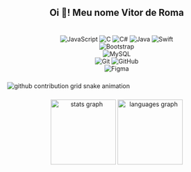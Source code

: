 <h2 align="center">Oi 👋! Meu nome Vitor de Roma</h2>

###

<br clear="both">

<div align="center">
  <img src="https://img.shields.io/badge/javascript-%23323330.svg?style=for-the-badge&amp;logo=javascript&amp;logoColor=%23F7DF1E" alt="JavaScript">
  <img src="https://img.shields.io/badge/c-%2300599C.svg?style=for-the-badge&amp;logo=c&amp;logoColor=white" alt="C">
  <img src="https://img.shields.io/badge/c%23-%23239120.svg?style=for-the-badge&amp;logo=csharp&amp;logoColor=white" alt="C#">
  <img src="https://img.shields.io/badge/java-%23ED8B00.svg?style=for-the-badge&amp;logo=openjdk&amp;logoColor=white" alt="Java">
  <img src="https://img.shields.io/badge/swift-F54A2A?style=for-the-badge&amp;logo=swift&amp;logoColor=white" alt="Swift">
  <br>
  <img src="https://img.shields.io/badge/bootstrap-%238511FA.svg?style=for-the-badge&amp;logo=bootstrap&amp;logoColor=white" alt="Bootstrap">
  <br>
  <img src="https://img.shields.io/badge/mysql-4479A1.svg?style=for-the-badge&amp;logo=mysql&amp;logoColor=white" alt="MySQL">
  <br>
  <img src="https://img.shields.io/badge/git-%23F05033.svg?style=for-the-badge&amp;logo=git&amp;logoColor=white" alt="Git">
  <img src="https://img.shields.io/badge/github-%23121011.svg?style=for-the-badge&amp;logo=github&amp;logoColor=white" alt="GitHub">
  <br>
  <img src="https://img.shields.io/badge/figma-%23F24E1E.svg?style=for-the-badge&amp;logo=figma&amp;logoColor=white" alt="Figma">
</div>

###

<picture>
  <source media="(prefers-color-scheme: dark)" srcset="https://raw.githubusercontent.com/vitorRoma06/vitorRoma06/output/github-contribution-grid-snake-dark.svg">
  <source media="(prefers-color-scheme: light)" srcset="https://raw.githubusercontent.com/vitorRoma06/vitorRoma06/output/github-contribution-grid-snake.svg">
  <img alt="github contribution grid snake animation" src="https://raw.githubusercontent.com/vitorRoma06/vitorRoma06/output/github-contribution-grid-snake.svg">
</picture>

###

<div align="center">
  <img src="https://github-readme-stats.vercel.app/api?username=vitorRoma06&hide_title=false&hide_rank=false&show_icons=true&include_all_commits=true&count_private=true&disable_animations=false&theme=dracula&locale=en&hide_border=false" height="150" alt="stats graph"  />
  <img src="https://github-readme-stats.vercel.app/api/top-langs?username=vitorRoma06&locale=en&hide_title=false&layout=compact&card_width=320&langs_count=5&theme=dracula&hide_border=false" height="150" alt="languages graph"  />
</div>

